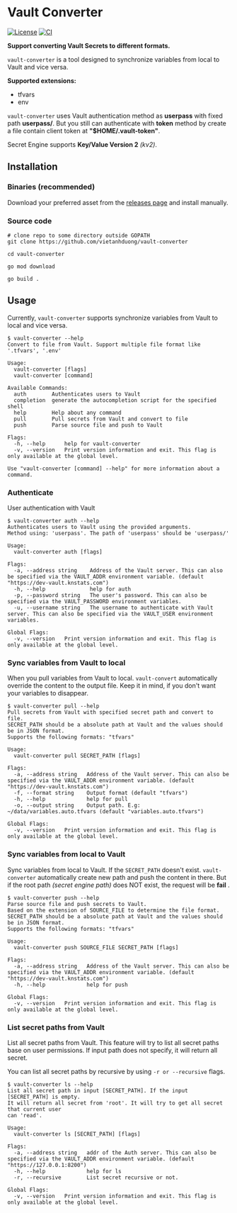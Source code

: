 # Vault Converter

[![License](https://img.shields.io/badge/License-Apache%202.0-blue.svg)](https://opensource.org/licenses/Apache-2.0)
[![CI](https://github.com/vietanhduong/vault-converter/actions/workflows/ci.yaml/badge.svg?branch=master&event=push)](https://github.com/vietanhduong/vault-converter/actions/workflows/ci.yaml)

**Support converting Vault Secrets to different formats.**

`vault-converter` is a tool designed to synchronize variables from local to Vault and vice versa.

**Supported extensions:**

* tfvars
* env

`vault-converter` uses Vault authentication method as **userpass** with fixed path **userpass/**. But you still can
authenticate with **token** method by create a file contain client token at **"$HOME/.vault-token"**.

Secret Engine supports **Key/Value Version 2** *(kv2)*.

## Installation

### Binaries (recommended)

Download your preferred asset from the [releases page](https://github.com/vietanhduong/vault-converter/releases) and
install manually.

### Source code

```shell
# clone repo to some directory outside GOPATH
git clone https://github.com/vietanhduong/vault-converter

cd vault-converter

go mod download

go build . 
```

## Usage

Currently, `vault-converter` supports synchronize variables from Vault to local and vice versa.

```console
$ vault-converter --help
Convert to file from Vault. Support multiple file format like '.tfvars', '.env'

Usage:
  vault-converter [flags]
  vault-converter [command]

Available Commands:
  auth        Authenticates users to Vault
  completion  generate the autocompletion script for the specified shell
  help        Help about any command
  pull        Pull secrets from Vault and convert to file
  push        Parse source file and push to Vault

Flags:
  -h, --help      help for vault-converter
  -v, --version   Print version information and exit. This flag is only available at the global level.

Use "vault-converter [command] --help" for more information about a command.
```

### Authenticate

User authentication with Vault

```console
$ vault-converter auth --help
Authenticates users to Vault using the provided arguments. 
Method using: 'userpass'. The path of 'userpass' should be 'userpass/'

Usage:
  vault-converter auth [flags]

Flags:
  -a, --address string    Address of the Vault server. This can also be specified via the VAULT_ADDR environment variable. (default "https://dev-vault.knstats.com")
  -h, --help              help for auth
  -p, --password string   The user's password. This can also be specified via the VAULT_PASSWORD environment variables.
  -u, --username string   The username to authenticate with Vault server. This can also be specified via the VAULT_USER environment variables.

Global Flags:
  -v, --version   Print version information and exit. This flag is only available at the global level.
```

### Sync variables from Vault to local

When you pull variables from Vault to local. `vault-convert` automatically override the content to the output file. Keep
it in mind, if you don't want your variables to disappear.

```console
$ vault-converter pull --help
Pull secrets from Vault with specified secret path and convert to file.
SECRET_PATH should be a absolute path at Vault and the values should be in JSON format.
Supports the following formats: "tfvars"

Usage:
  vault-converter pull SECRET_PATH [flags]

Flags:
  -a, --address string   Address of the Vault server. This can also be specified via the VAULT_ADDR environment variable. (default "https://dev-vault.knstats.com")
  -f, --format string    Output format (default "tfvars")
  -h, --help             help for pull
  -o, --output string    Output path. E.g: ~/data/variables.auto.tfvars (default "variables.auto.tfvars")

Global Flags:
  -v, --version   Print version information and exit. This flag is only available at the global level.
```

### Sync variables from local to Vault

Sync variables from local to Vault. If the `SECRET_PATH` doesn't exist. `vault-converter` automatically create new path
and push the content in there. But if the root path *(secret engine path)* does NOT exist, the request will be **fail**
.

```console
$ vault-converter push --help
Parse source file and push secrets to Vault.
Based on the extension of SOURCE_FILE to determine the file format. 
SECRET_PATH should be a absolute path at Vault and the values should 
be in JSON format.
Supports the following formats: "tfvars"

Usage:
  vault-converter push SOURCE_FILE SECRET_PATH [flags]

Flags:
  -a, --address string   Address of the Vault server. This can also be specified via the VAULT_ADDR environment variable. (default "https://dev-vault.knstats.com")
  -h, --help             help for push

Global Flags:
  -v, --version   Print version information and exit. This flag is only available at the global level.
```

### List secret paths from Vault

List all secret paths from Vault. This feature will try to list all secret paths base on user permissions. If input path
does not specify, it will return all secret.

You can list all secret paths by recursive by using `-r or --recursive` flags.

```console
$ vault-converter ls --help
List all secret path in input [SECRET_PATH]. If the input [SECRET_PATH] is empty.
It will return all secret from 'root'. It will try to get all secret that current user
can 'read'.

Usage:
  vault-converter ls [SECRET_PATH] [flags]

Flags:
  -a, --address string   addr of the Auth server. This can also be specified via the VAULT_ADDR environment variable. (default "https://127.0.0.1:8200")
  -h, --help             help for ls
  -r, --recursive        List secret recursive or not.

Global Flags:
  -v, --version   Print version information and exit. This flag is only available at the global level.

```
